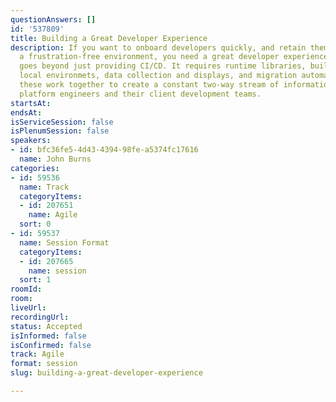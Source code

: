 ```yaml
---
questionAnswers: []
id: '537809'
title: Building a Great Developer Experience
description: If you want to onboard developers quickly, and retain them by providing
  a frustration-free environment, you need a great developer experience (DX). This
  goes beyond just providing CI/CD. It requires runtime libraries, build tooling,
  local environmets, data collection and displays, and migration automation. All of
  these work together to create a constant two-way stream of information between the
  platform engineers and their client development teams.
startsAt: 
endsAt: 
isServiceSession: false
isPlenumSession: false
speakers:
- id: bfc36fe5-4d43-4394-98fe-a5374fc17616
  name: John Burns
categories:
- id: 59536
  name: Track
  categoryItems:
  - id: 207651
    name: Agile
  sort: 0
- id: 59537
  name: Session Format
  categoryItems:
  - id: 207665
    name: session
  sort: 1
roomId: 
room: 
liveUrl: 
recordingUrl: 
status: Accepted
isInformed: false
isConfirmed: false
track: Agile
format: session
slug: building-a-great-developer-experience

---
```

